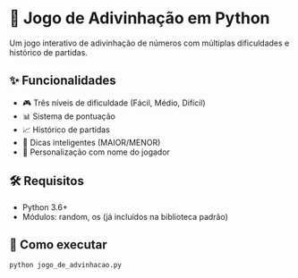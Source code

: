 # 🎯 Jogo de Adivinhação em Python

Um jogo interativo de adivinhação de números com múltiplas dificuldades e histórico de partidas.

## ✨ Funcionalidades

- 🎮 Três níveis de dificuldade (Fácil, Médio, Difícil)
- 📊 Sistema de pontuação
- 📈 Histórico de partidas
- 🎯 Dicas inteligentes (MAIOR/MENOR)
- 👤 Personalização com nome do jogador

## 🛠️ Requisitos
- Python 3.6+
- Módulos: random, os (já incluídos na biblioteca padrão)

## 🚀 Como executar

```bash
python jogo_de_advinhacao.py
